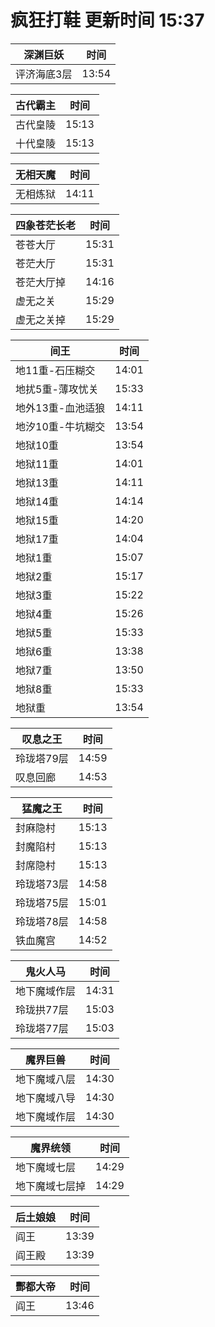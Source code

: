 # 疯狂打鞋 更新时间 15:37

| 深渊巨妖   | 时间    |
|--------|-------|
| 评济海底3层 | 13:54 |

| 古代霸主   | 时间    |
|--------|-------|
| 古代皇陵 | 15:13 |
| 十代皇陵 | 15:13 |

| 无相天魔   | 时间    |
|--------|-------|
| 无相炼狱 | 14:11 |

| 四象苍茫长老   | 时间    |
|--------|-------|
| 苍苍大厅 | 15:31 |
| 苍茫大厅 | 15:31 |
| 苍茫大厅掉 | 14:16 |
| 虚无之关 | 15:29 |
| 虚无之关掉 | 15:29 |

| 间王   | 时间    |
|--------|-------|
| 地11重-石压糊交 | 14:01 |
| 地扰5重-薄攻忧关 | 15:33 |
| 地外13重-血池适狼 | 14:11 |
| 地汐10重-牛坑糊交 | 13:54 |
| 地狱10重 | 13:54 |
| 地狱11重 | 14:01 |
| 地狱13重 | 14:11 |
| 地狱14重 | 14:14 |
| 地狱15重 | 14:20 |
| 地狱17重 | 14:04 |
| 地狱1重 | 15:07 |
| 地狱2重 | 15:17 |
| 地狱3重 | 15:22 |
| 地狱4重 | 15:26 |
| 地狱5重 | 15:33 |
| 地狱6重 | 13:38 |
| 地狱7重 | 13:50 |
| 地狱8重 | 15:33 |
| 地狱重 | 13:54 |

| 叹息之王   | 时间    |
|--------|-------|
| 玲珑塔79层 | 14:59 |
| 叹息回廊 | 14:53 |

| 猛魔之王   | 时间    |
|--------|-------|
| 封麻隐村 | 15:13 |
| 封魔陷村 | 15:13 |
| 封席隐村 | 15:13 |
| 玲珑塔73层 | 14:58 |
| 玲珑塔75层 | 15:01 |
| 玲珑塔78层 | 14:58 |
| 铁血魔宫 | 14:52 |

| 鬼火人马   | 时间    |
|--------|-------|
| 地下魔域作层 | 14:31 |
| 玲珑拱77层 | 15:03 |
| 玲珑塔77层 | 15:03 |

| 魔界巨兽   | 时间    |
|--------|-------|
| 地下魔域八层 | 14:30 |
| 地下魔域八导 | 14:30 |
| 地下魔域作层 | 14:30 |

| 魔界统领   | 时间    |
|--------|-------|
| 地下魔域七层 | 14:29 |
| 地下魔域七层掉 | 14:29 |

| 后土娘娘   | 时间    |
|--------|-------|
| 阎王 | 13:39 |
| 阎王殿 | 13:39 |

| 酆都大帝   | 时间    |
|--------|-------|
| 阎王 | 13:46 |